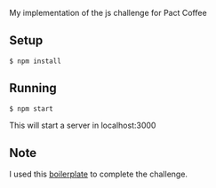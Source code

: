 
My implementation of the js challenge for Pact Coffee


## Setup

```
$ npm install
```

## Running

```
$ npm start
```
This will start a server in localhost:3000

## Note

I used this [boilerplate](https://github.com/tj/frontend-boilerplate) to complete the challenge.

